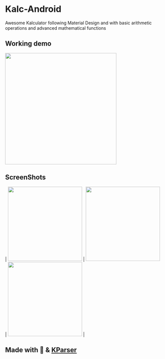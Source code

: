 # Kalc-Android
Awesome Kalculator following Material Design and with basic arithmetic operations and advanced mathematical functions

## Working demo
<img src="https://user-images.githubusercontent.com/24780524/60323955-143f7c00-99a1-11e9-84cc-17adbe2a98cb.gif" width=360/>

## ScreenShots

| <img src="https://user-images.githubusercontent.com/24780524/60324292-10f8c000-99a2-11e9-803d-0b952c4f52c3.jpg" width=240/> | <img src="https://user-images.githubusercontent.com/24780524/60324293-10f8c000-99a2-11e9-9173-852a14709e30.jpg" width=240/> | <img src="https://user-images.githubusercontent.com/24780524/60324295-11915680-99a2-11e9-92a7-d2b6eb9814cc.jpg" width=240/> |




## Made with :blue_heart: & [KParser](https://github.com/RotBolt/KParser)

